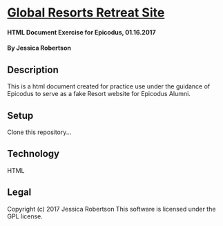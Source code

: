 # [Global Resorts Retreat Site](https://jessica-wabbit.github.io/resort-website/)
#### HTML Document Exercise for Epicodus, 01.16.2017
#### By **Jessica Robertson**
## Description
This is a html document created for practice use under the guidance of Epicodus to serve as a fake Resort website for Epicodus Alumni.
## Setup
Clone this repository...
## Technology
HTML
## Legal
Copyright (c) 2017 Jessica Robertson
This software is licensed under the GPL license.
